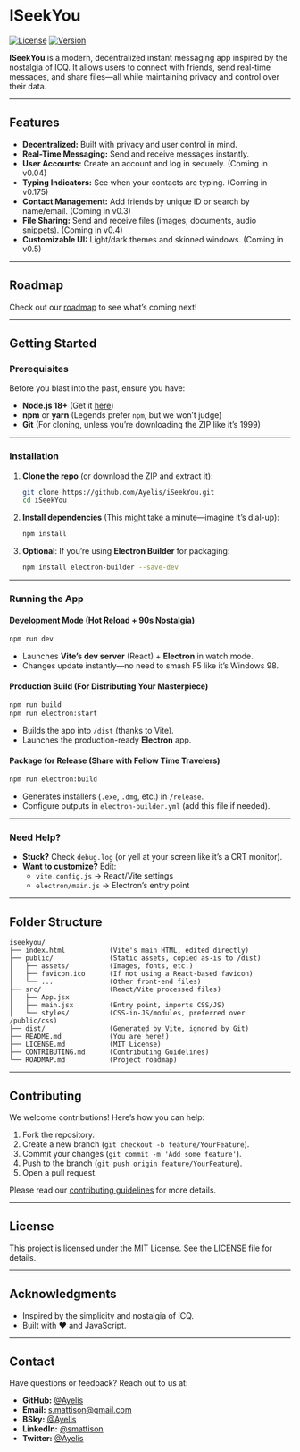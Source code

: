 # **ISeekYou**

[![License](https://img.shields.io/badge/license-MIT-blue.svg)](LICENSE.md)
[![Version](https://img.shields.io/badge/version-0.0.2-green.svg)](CHANGELOG.md)

**ISeekYou** is a modern, decentralized instant messaging app inspired by the nostalgia of ICQ. It allows users to connect with friends, send real-time messages, and share files—all while maintaining privacy and control over their data.

---

## **Features**
- **Decentralized:** Built with privacy and user control in mind.
- **Real-Time Messaging:** Send and receive messages instantly.
- **User Accounts:** Create an account and log in securely. (Coming in v0.04)
- **Typing Indicators:** See when your contacts are typing. (Coming in v0.175)
- **Contact Management:** Add friends by unique ID or search by name/email. (Coming in v0.3)
- **File Sharing:** Send and receive files (images, documents, audio snippets). (Coming in v0.4)
- **Customizable UI:** Light/dark themes and skinned windows. (Coming in v0.5)

---

## **Roadmap**
Check out our [roadmap](ROADMAP.md) to see what’s coming next!

---

## **Getting Started**  
### **Prerequisites**  
Before you blast into the past, ensure you have:  
- **Node.js 18+** (Get it [here](https://nodejs.org/))  
- **npm** or **yarn** (Legends prefer `npm`, but we won’t judge)  
- **Git** (For cloning, unless you’re downloading the ZIP like it’s 1999)  

---

### **Installation**  
1. **Clone the repo** (or download the ZIP and extract it):  
   ```sh
   git clone https://github.com/Ayelis/iSeekYou.git
   cd iSeekYou
   ```  

2. **Install dependencies** (This might take a minute—imagine it’s dial-up):  
   ```sh
   npm install
   ```  

3. **Optional**: If you’re using **Electron Builder** for packaging:  
   ```sh
   npm install electron-builder --save-dev
   ```  

---

### **Running the App**  
#### **Development Mode** (Hot Reload + 90s Nostalgia)  
```sh
npm run dev
```  
- Launches **Vite’s dev server** (React) + **Electron** in watch mode.  
- Changes update instantly—no need to smash F5 like it’s Windows 98.  

#### **Production Build** (For Distributing Your Masterpiece)  
```sh
npm run build
npm run electron:start
```  
- Builds the app into `/dist` (thanks to Vite).  
- Launches the production-ready **Electron** app.  

#### **Package for Release** (Share with Fellow Time Travelers)  
```sh
npm run electron:build
```  
- Generates installers (`.exe`, `.dmg`, etc.) in `/release`.  
- Configure outputs in `electron-builder.yml` (add this file if needed).  

---

### **Need Help?**  
- **Stuck?** Check `debug.log` (or yell at your screen like it’s a CRT monitor).
- **Want to customize?** Edit:  
  - `vite.config.js` → React/Vite settings  
  - `electron/main.js` → Electron’s entry point  

---

## **Folder Structure**
```
iseekyou/
├── index.html           (Vite's main HTML, edited directly)
├── public/              (Static assets, copied as-is to /dist)
│   ├── assets/          (Images, fonts, etc.)
│   ├── favicon.ico      (If not using a React-based favicon)
│   └── ...              (Other front-end files)
├── src/                 (React/Vite processed files)
│   ├── App.jsx
│   ├── main.jsx         (Entry point, imports CSS/JS)
│   └── styles/          (CSS-in-JS/modules, preferred over /public/css)
├── dist/                (Generated by Vite, ignored by Git)
├── README.md            (You are here!)
├── LICENSE.md           (MIT License)
├── CONTRIBUTING.md      (Contributing Guidelines)
└── ROADMAP.md           (Project roadmap)
```

---

## **Contributing**
We welcome contributions! Here’s how you can help:
1. Fork the repository.
2. Create a new branch (`git checkout -b feature/YourFeature`).
3. Commit your changes (`git commit -m 'Add some feature'`).
4. Push to the branch (`git push origin feature/YourFeature`).
5. Open a pull request.

Please read our [contributing guidelines](CONTRIBUTING.md) for more details.

---

## **License**
This project is licensed under the MIT License. See the [LICENSE](LICENSE.md) file for details.

---

## **Acknowledgments**
- Inspired by the simplicity and nostalgia of ICQ.
- Built with ❤️ and JavaScript.

---

## **Contact**
Have questions or feedback? Reach out to us at:
- **GitHub:** [@Ayelis](https://github.com/Ayelis)
- **Email:** s.mattison@gmail.com
- **BSky:** [@Ayelis](https://bsky.app/profile/ayelis.bsky.social)
- **LinkedIn:** [@smattison](https://www.linkedin.com/in/smattison/)
- **Twitter:** [@Ayelis](https://twitter.com/Ayelis)
